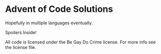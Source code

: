 # Advent of Code Solutions
Hopefully in multiple languages eventually.

Spoilers Inside!

All code is licensed under the Be Gay Do Crime license. For more info see the license file.
